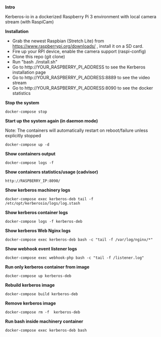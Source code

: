 **Intro**

Kerberos-io in a dockerized Raspberry Pi 3 environment with local camera stream (with RaspiCam)


**Installation**

* Grab the newest Raspbian (Stretch Lite) from https://www.raspberrypi.org/downloads/ , install it on a SD card.
* Fire up your RPI device, enable the camera support (raspi-config)
* Clone this repo (git clone)
* Run "bash ./install.sh"
* Go to http://YOUR_RASPBERRY_PI_ADDRESS to see the Kerberos installation page  
* Go to http://YOUR_RASPBERRY_PI_ADDRESS:8889 to see the video stream  
* Go to http://YOUR_RASPBERRY_PI_ADDRESS:8090 to see the docker statistics  


**Stop the system**
`````
docker-compose stop 
`````

**Start up the system again (in daemon mode)**

Note: The containers will automatically restart on reboot/failure unless explicitly stopped 

`````
docker-compose up -d 
`````

**Show containers output**
`````
docker-compose logs -f 
`````

**Show containers statistics/usage (cadvisor)**
`````
http://RASPBERRY_IP:8090/ 
`````

**Show kerberos machinery logs**
`````
docker-compose exec kerberos-deb tail -f /etc/opt/kerberosio/logs/log.stash
`````

**Show kerberos container logs**
`````
docker-compose logs -f kerberos-deb
`````

**Show kerberos Web Nginx logs**
`````
docker-compose exec kerberos-deb bash -c "tail -f /var/log/nginx/*"
`````

**Show webhook event listener logs**
`````
docker-compose exec webhook-php bash -c "tail -f /listener.log"
`````

**Run only kerberos container from image**
`````
docker-compose up kerberos-deb
`````

**Rebuild kerberos image**
`````
docker-compose build kerberos-deb
`````

**Remove kerberos image**
`````
docker-compose rm -f  kerberos-deb
`````

**Run bash inside machinery container**
`````
docker-compose exec kerberos-deb bash
`````

